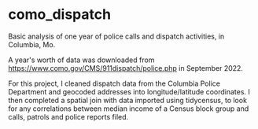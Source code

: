 # como_dispatch
Basic analysis of one year of police calls and dispatch activities, in Columbia, Mo.

A year's worth of data was downloaded from https://www.como.gov/CMS/911dispatch/police.php in September 2022. 

For this project, I cleaned dispatch data from the Columbia Police Department and geocoded addresses into longitude/latitude coordinates. I then completed a spatial join with data imported using tidycensus, to look for any correlations between median income of a Census block group and calls, patrols and police reports filed.
